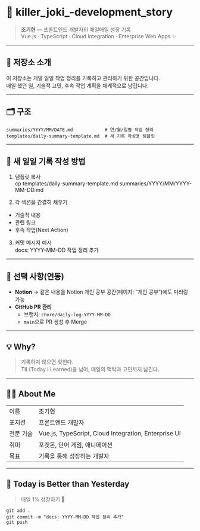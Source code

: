 # 📌 killer_joki_-development_story

> **조기현** — 프론트엔드 개발자의 매일매일 성장 기록  
> Vue.js · TypeScript · Cloud Integration · Enterprise Web Apps ✨

---

## 📂 저장소 소개
이 저장소는 개발 일일 작업 정리를 기록하고 관리하기 위한 공간입니다.  
매일 했던 일, 기술적 고민, 후속 작업 계획을 체계적으로 남깁니다.

---

## 🗂 구조
    summaries/YYYY/MM/DATE.md            # 연/월/일별 작업 정리
    templates/daily-summary-template.md  # 새 기록 작성용 템플릿

---

## 📝 새 일일 기록 작성 방법
1) 템플릿 복사  
    cp templates/daily-summary-template.md summaries/YYYY/MM/YYYY-MM-DD.md

2) 각 섹션을 간결히 채우기
- 기술적 내용
- 관련 링크
- 후속 작업(Next Action)

3) 커밋 메시지 예시  
    docs: YYYY-MM-DD 작업 정리 추가

---

## 🔄 선택 사항(연동)
- **Notion** → 같은 내용을 Notion 개인 공부 공간(페이지: “개인 공부”)에도 미러링 가능  
- **GitHub PR 관리**  
  - 브랜치: `chore/daily-log-YYYY-MM-DD`  
  - `main`으로 PR 생성 후 Merge

---

## 💡 Why?
> 기록하지 않으면 잊힌다.  
> TIL(Today I Learned)을 넘어, 매일의 맥락과 고민까지 남긴다.

---

## 👨‍💻 About Me
|  |  |
| --- | --- |
| 이름 | 조기현 |
| 포지션 | 프론트엔드 개발자 |
| 전문 기술 | Vue.js, TypeScript, Cloud Integration, Enterprise UI |
| 취미 | 포켓몬, 단어 게임, 애니메이션 |
| 목표 | 기록을 통해 성장하는 개발자 |

---

## 📅 Today is Better than Yesterday
> 매일 1% 성장하기 🚀

    git add .
    git commit -m "docs: YYYY-MM-DD 작업 정리 추가"
    git push
